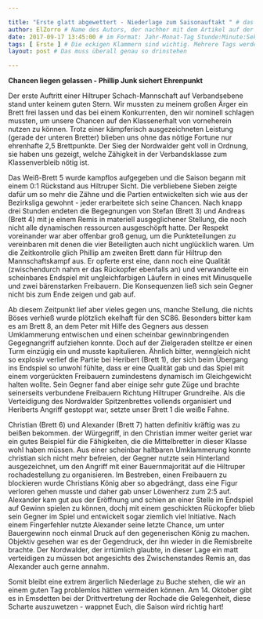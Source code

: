 ```yaml
---

title: "Erste glatt abgewettert - Niederlage zum Saisonauftakt " # das wird der Titel der Seite, am besten in Anführungszeichen (z.B. wenn er Sonderzeichen enthält).
author: ElZorro # Name des Autors, der nachher mit dem Artikel auf der Seite angezeigt wird; das ist unabhängig vom github-Benutzernamen
date: 2017-09-17 13:45:00 # im Format: Jahr-Monat-Tag Stunde:Minute:Sekunde, die Uhrzeit ist optional
tags: [ Erste ] # Die eckigen Klammern sind wichtig. Mehrere Tags werden durch Kommas separiert
layout: post # Das muss überall genau so drinstehen

---
```

**Chancen liegen gelassen - Phillip Junk sichert Ehrenpunkt** 

Der erste Auftritt einer Hiltruper Schach-Mannschaft auf Verbandsebene stand unter keinem guten Stern. Wir mussten zu meinem großen Ärger ein Brett frei lassen und das bei einem Konkurrenten, den wir nominell schlagen mussten, um unsere Chancen auf den Klassenerhalt von vorneherein nutzen zu können. Trotz einer kämpferisch ausgezeichneten Leistung (gerade der unteren Bretter) blieben uns ohne das nötige Fortune nur ehrenhafte 2,5 Brettpunkte. Der Sieg der Nordwalder geht voll in Ordnung, sie haben uns gezeigt, welche Zähigkeit in der Verbandsklasse zum Klassenverbleib nötig ist.
<!-- continue -->
Das Weiß-Brett 5 wurde kampflos aufgegeben und die Saison begann mit einem 0:1 Rückstand aus Hiltruper Sicht. Die verbliebene Sieben zeigte dafür um so mehr die Zähne und die Partien entwickelten sich wie aus der Bezirksliga gewohnt - jeder erarbeitete sich seine Chancen. Nach knapp drei Stunden endeten die Begegnungen von Stefan (Brett 3) und Andreas (Brett 4) mit je einem Remis in materiell ausgeglichener Stellung, die noch nicht alle dynamischen ressourcen ausgeschöpft hatte. Der Respekt voreinander war aber offenbar groß genug, um die Punkteteilungen zu vereinbaren mit denen die vier Beteiligten auch nicht unglücklich waren. Um die Zeitkontrolle glich Phillip am zweiten Brett dann für Hiltrup den Mannschaftskampf aus. Er opferte erst eine, dann noch eine Qualität (zwischendurch nahm er das Rückopfer ebenfalls an) und verwandelte ein scheinbares Endspiel mit ungleichfarbigen Läufern in eines mit Minusquelle und zwei bärenstarken Freibauern. Die Konsequenzen ließ sich sein Gegner nicht bis zum Ende zeigen und gab auf.

Ab diesem Zeitpunkt lief aber vieles gegen uns, manche Stellung, die nichts Böses verhieß wurde plötzlich ekelhaft für den SC86. Besonders bitter kam es am Brett 8, an dem Peter mit Hilfe des Gegners aus dessen Umklammerung entwischen und einen scheinbar gewinnbringenden Gegegnangriff aufziehen konnte. Doch auf der Zielgeraden stelltze er einen Turm einzügig ein und musste kapitulieren. Ähnlich bitter, wenngleich nicht so explosiv verlief die Partie bei Heribert (Brett 1), der sich beim Übergang ins Endspiel so unwohl fühlte, dass er eine Qualität gab und das Spiel mit einem vorgerückten Freibauern zumindestens dynamisch im Gleichgewicht halten wollte. Sein Gegner fand aber einige sehr gute Züge und brachte seinerseits verbundene Freibauern Richtung Hiltruper Grundreihe. Als die Verteidigung des Nordwalder Spitzenbrettes vollends organisiert und Heriberts Angriff gestoppt war, setzte unser Brett 1 die weiße Fahne.

Christian (Brett 6) und Alexander (Brett 7) hatten definitiv kräftig was zu beißen bekommen. der Würgegriff, in den Christian immer weiter geriet war ein gutes Beispiel für die Fähigkeiten, die die Mittelbretter in dieser Klasse wohl haben müssen. Aus einer scheinbar haltbaren Umklammerung konnte christian sich nicht mehr befreien, der Gegner nutzte sein Hinterland ausgezeichnet, um den Angriff mit einer Bauernmajorität auf die Hiltruper rochadestellung zu organisieren. Im Bestreben, einen Freibauern zu blockieren wurde Christians König aber so abgedrängt, dass eine Figur verloren gehen musste und daher gab unser Löwenherz zum 2:5 auf. Alexander kam gut aus der Eröffnung und schien an einer Stelle im Endspiel auf Gewinn spielen zu können, dochj mit einem geschickten Rückopfer blieb sein Gegner im Spiel und entwickelt sogar ziemlich viel Initiative. Nach einem Fingerfehler nutzte Alexander seine letzte Chance, um unter Bauergewinn noch einmal Druck auf den gegenerischen König zu machen. Objektiv gesehen war es der Gegendruck, der ihn wieder in die Remisbreite brachte. Der Nordwalder, der irrtümlich glaubte, in dieser Lage ein matt verteidigen zu müssen bot angesichts des Zwischenstandes Remis an, das Alexander auch gerne annahm.

Somit bleibt eine extrem ärgerlich Niederlage zu Buche stehen, die wir an einem guten Tag problemlos hätten vermeiden können. Am 14. Oktober gibt es in Emsdetten bei der Drittvertretung der Rochade die Gelegenheit, diese Scharte auszuwetzen - wappnet Euch, die Saison wird richtig hart!
